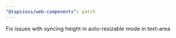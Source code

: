 ```yaml
---
"@tapsioss/web-components": patch
---
```


Fix issues with syncing height in auto-resizable mode in text-area
  